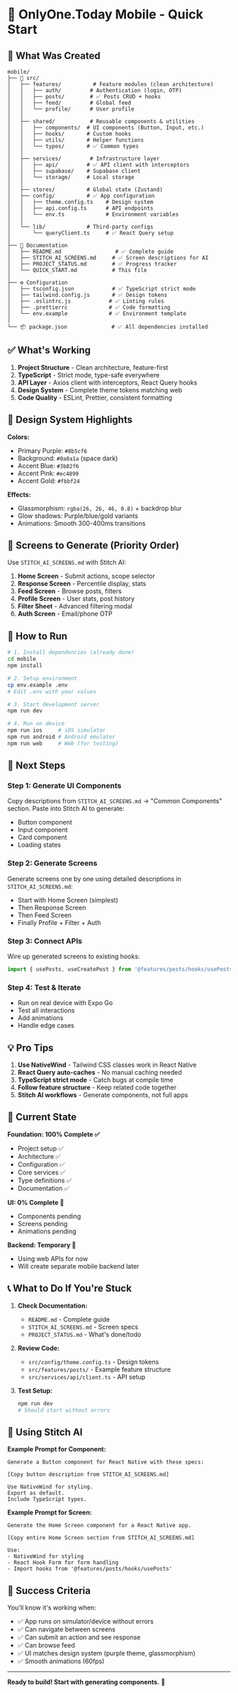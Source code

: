 # 🚀 OnlyOne.Today Mobile - Quick Start

## 📁 What Was Created

```
mobile/
├── 📱 src/
│   ├── features/          # Feature modules (clean architecture)
│   │   ├── auth/         # Authentication (login, OTP)
│   │   ├── posts/        # ✅ Posts CRUD + hooks
│   │   ├── feed/         # Global feed
│   │   └── profile/      # User profile
│   │
│   ├── shared/           # Reusable components & utilities
│   │   ├── components/  # UI components (Button, Input, etc.)
│   │   ├── hooks/       # Custom hooks
│   │   ├── utils/       # Helper functions
│   │   └── types/       # ✅ Common types
│   │
│   ├── services/         # Infrastructure layer
│   │   ├── api/         # ✅ API client with interceptors
│   │   ├── supabase/    # Supabase client
│   │   └── storage/     # Local storage
│   │
│   ├── stores/          # Global state (Zustand)
│   ├── config/          # ✅ App configuration
│   │   ├── theme.config.ts    # Design system
│   │   ├── api.config.ts      # API endpoints
│   │   └── env.ts             # Environment variables
│   │
│   └── lib/             # Third-party configs
│       └── queryClient.ts     # ✅ React Query setup
│
├── 📄 Documentation
│   ├── README.md                 # ✅ Complete guide
│   ├── STITCH_AI_SCREENS.md     # ✅ Screen descriptions for AI
│   ├── PROJECT_STATUS.md        # ✅ Progress tracker
│   └── QUICK_START.md           # This file
│
├── ⚙️ Configuration
│   ├── tsconfig.json            # ✅ TypeScript strict mode
│   ├── tailwind.config.js       # ✅ Design tokens
│   ├── .eslintrc.js            # ✅ Linting rules
│   ├── .prettierrc             # ✅ Code formatting
│   └── env.example             # ✅ Environment template
│
└── 📦 package.json              # ✅ All dependencies installed
```

## ✅ What's Working

1. **Project Structure** - Clean architecture, feature-first
2. **TypeScript** - Strict mode, type-safe everywhere
3. **API Layer** - Axios client with interceptors, React Query hooks
4. **Design System** - Complete theme tokens matching web
5. **Code Quality** - ESLint, Prettier, consistent formatting

## 🎨 Design System Highlights

**Colors:**
- Primary Purple: `#8b5cf6`
- Background: `#0a0a1a` (space dark)
- Accent Blue: `#3b82f6`
- Accent Pink: `#ec4899`
- Accent Gold: `#fbbf24`

**Effects:**
- Glassmorphism: `rgba(26, 26, 46, 0.8)` + backdrop blur
- Glow shadows: Purple/blue/gold variants
- Animations: Smooth 300-400ms transitions

## 📱 Screens to Generate (Priority Order)

Use `STITCH_AI_SCREENS.md` with Stitch AI:

1. **Home Screen** - Submit actions, scope selector
2. **Response Screen** - Percentile display, stats
3. **Feed Screen** - Browse posts, filters
4. **Profile Screen** - User stats, post history
5. **Filter Sheet** - Advanced filtering modal
6. **Auth Screen** - Email/phone OTP

## 🔧 How to Run

```bash
# 1. Install dependencies (already done)
cd mobile
npm install

# 2. Setup environment
cp env.example .env
# Edit .env with your values

# 3. Start development server
npm run dev

# 4. Run on device
npm run ios     # iOS simulator
npm run android # Android emulator
npm run web     # Web (for testing)
```

## 📖 Next Steps

### Step 1: Generate UI Components
Copy descriptions from `STITCH_AI_SCREENS.md` → "Common Components" section.
Paste into Stitch AI to generate:
- Button component
- Input component  
- Card component
- Loading states

### Step 2: Generate Screens
Generate screens one by one using detailed descriptions in `STITCH_AI_SCREENS.md`:
- Start with Home Screen (simplest)
- Then Response Screen
- Then Feed Screen
- Finally Profile + Filter + Auth

### Step 3: Connect APIs
Wire up generated screens to existing hooks:
```typescript
import { usePosts, useCreatePost } from '@features/posts/hooks/usePosts'
```

### Step 4: Test & Iterate
- Run on real device with Expo Go
- Test all interactions
- Add animations
- Handle edge cases

## 💡 Pro Tips

1. **Use NativeWind** - Tailwind CSS classes work in React Native
2. **React Query auto-caches** - No manual caching needed
3. **TypeScript strict mode** - Catch bugs at compile time
4. **Follow feature structure** - Keep related code together
5. **Stitch AI workflows** - Generate components, not full apps

## 🎯 Current State

**Foundation: 100% Complete ✅**
- Project setup ✅
- Architecture ✅  
- Configuration ✅
- Core services ✅
- Type definitions ✅
- Documentation ✅

**UI: 0% Complete 🚧**
- Components pending
- Screens pending
- Animations pending

**Backend: Temporary 🔄**
- Using web APIs for now
- Will create separate mobile backend later

## 📞 What to Do If You're Stuck

1. **Check Documentation:**
   - `README.md` - Complete guide
   - `STITCH_AI_SCREENS.md` - Screen specs
   - `PROJECT_STATUS.md` - What's done/todo

2. **Review Code:**
   - `src/config/theme.config.ts` - Design tokens
   - `src/features/posts/` - Example feature structure
   - `src/services/api/client.ts` - API setup

3. **Test Setup:**
   ```bash
   npm run dev
   # Should start without errors
   ```

## 🎨 Using Stitch AI

**Example Prompt for Component:**
```
Generate a Button component for React Native with these specs:

[Copy button description from STITCH_AI_SCREENS.md]

Use NativeWind for styling.
Export as default.
Include TypeScript types.
```

**Example Prompt for Screen:**
```
Generate the Home Screen component for a React Native app.

[Copy entire Home Screen section from STITCH_AI_SCREENS.md]

Use:
- NativeWind for styling
- React Hook Form for form handling
- Import hooks from '@features/posts/hooks/usePosts'
```

## 🏁 Success Criteria

You'll know it's working when:
- ✅ App runs on simulator/device without errors
- ✅ Can navigate between screens
- ✅ Can submit an action and see response
- ✅ Can browse feed
- ✅ UI matches design system (purple theme, glassmorphism)
- ✅ Smooth animations (60fps)

---

**Ready to build! Start with generating components.** 🚀

